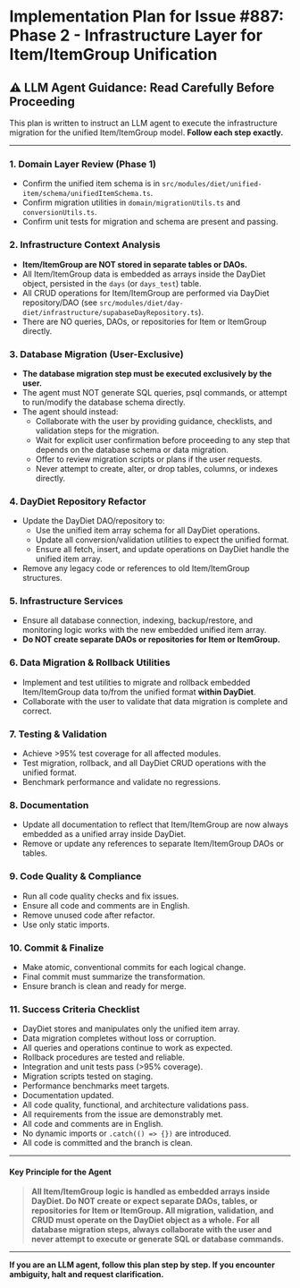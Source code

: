 # Implementation Plan for Issue #887: Phase 2 - Infrastructure Layer for Item/ItemGroup Unification

## ⚠️ LLM Agent Guidance: Read Carefully Before Proceeding

This plan is written to instruct an LLM agent to execute the infrastructure migration for the unified Item/ItemGroup model. **Follow each step exactly.**

---

### 1. Domain Layer Review (Phase 1)
- Confirm the unified item schema is in `src/modules/diet/unified-item/schema/unifiedItemSchema.ts`.
- Confirm migration utilities in `domain/migrationUtils.ts` and `conversionUtils.ts`.
- Confirm unit tests for migration and schema are present and passing.

### 2. Infrastructure Context Analysis
- **Item/ItemGroup are NOT stored in separate tables or DAOs.**
- All Item/ItemGroup data is embedded as arrays inside the DayDiet object, persisted in the `days` (or `days_test`) table.
- All CRUD operations for Item/ItemGroup are performed via DayDiet repository/DAO (see `src/modules/diet/day-diet/infrastructure/supabaseDayRepository.ts`).
- There are NO queries, DAOs, or repositories for Item or ItemGroup directly.

### 3. Database Migration (User-Exclusive)
- **The database migration step must be executed exclusively by the user.**
- The agent must NOT generate SQL queries, psql commands, or attempt to run/modify the database schema directly.
- The agent should instead:
  - Collaborate with the user by providing guidance, checklists, and validation steps for the migration.
  - Wait for explicit user confirmation before proceeding to any step that depends on the database schema or data migration.
  - Offer to review migration scripts or plans if the user requests.
  - Never attempt to create, alter, or drop tables, columns, or indexes directly.

### 4. DayDiet Repository Refactor
- Update the DayDiet DAO/repository to:
  - Use the unified item array schema for all DayDiet operations.
  - Update all conversion/validation utilities to expect the unified format.
  - Ensure all fetch, insert, and update operations on DayDiet handle the unified item array.
- Remove any legacy code or references to old Item/ItemGroup structures.

### 5. Infrastructure Services
- Ensure all database connection, indexing, backup/restore, and monitoring logic works with the new embedded unified item array.
- **Do NOT create separate DAOs or repositories for Item or ItemGroup.**

### 6. Data Migration & Rollback Utilities
- Implement and test utilities to migrate and rollback embedded Item/ItemGroup data to/from the unified format **within DayDiet**.
- Collaborate with the user to validate that data migration is complete and correct.

### 7. Testing & Validation
- Achieve >95% test coverage for all affected modules.
- Test migration, rollback, and all DayDiet CRUD operations with the unified format.
- Benchmark performance and validate no regressions.

### 8. Documentation
- Update all documentation to reflect that Item/ItemGroup are now always embedded as a unified array inside DayDiet.
- Remove or update any references to separate Item/ItemGroup DAOs or tables.

### 9. Code Quality & Compliance
- Run all code quality checks and fix issues.
- Ensure all code and comments are in English.
- Remove unused code after refactor.
- Use only static imports.

### 10. Commit & Finalize
- Make atomic, conventional commits for each logical change.
- Final commit must summarize the transformation.
- Ensure branch is clean and ready for merge.

### 11. Success Criteria Checklist
- DayDiet stores and manipulates only the unified item array.
- Data migration completes without loss or corruption.
- All queries and operations continue to work as expected.
- Rollback procedures are tested and reliable.
- Integration and unit tests pass (>95% coverage).
- Migration scripts tested on staging.
- Performance benchmarks meet targets.
- Documentation updated.
- All code quality, functional, and architecture validations pass.
- All requirements from the issue are demonstrably met.
- All code and comments are in English.
- No dynamic imports or `.catch(() => {})` are introduced.
- All code is committed and the branch is clean.

---

#### Key Principle for the Agent
> **All Item/ItemGroup logic is handled as embedded arrays inside DayDiet. Do NOT create or expect separate DAOs, tables, or repositories for Item or ItemGroup. All migration, validation, and CRUD must operate on the DayDiet object as a whole.**
> **For all database migration steps, always collaborate with the user and never attempt to execute or generate SQL or database commands.**

---

**If you are an LLM agent, follow this plan step by step. If you encounter ambiguity, halt and request clarification.**
